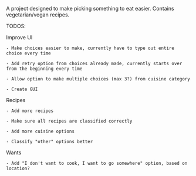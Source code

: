 A project designed to make picking something to eat easier. Contains vegetarian/vegan recipes. 

TODOS:

Improve UI

    - Make choices easier to make, currently have to type out entire choice every time
    
    - Add retry option from choices already made, currently starts over from the beginning every time
    
    - Allow option to make multiple choices (max 3?) from cuisine category
    
    - Create GUI
    
Recipes

    - Add more recipes
    
    - Make sure all recipes are classified correctly
    
    - Add more cuisine options
    
    - Classify "other" options better
    
Wants

    - Add "I don't want to cook, I want to go somewhere" option, based on location? 

